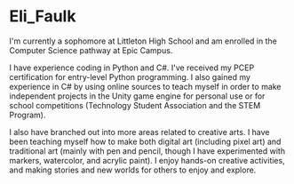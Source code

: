 # Eli_Faulk


I'm currently a sophomore at Littleton High School and am enrolled in the Computer Science pathway at Epic Campus. 


I have experience coding in Python and C#. I've received my PCEP certification for entry-level Python programming. I also gained my experience in C# by using online sources to teach myself in order to make independent projects in the Unity game engine for personal use or for school competitions (Technology Student Association and the STEM Program). 

I also have branched out into more areas related to creative arts. I have been teaching myself how to make both digital art (including pixel art) and traditional art (mainly with pen and pencil, though I have experimented with markers, watercolor, and acrylic paint). I enjoy hands-on creative activities, and making stories and new worlds for others to enjoy and explore. 
